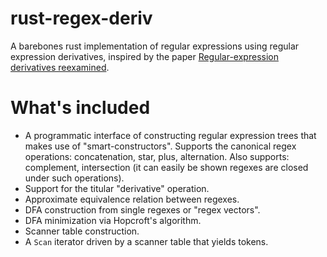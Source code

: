 # rust-regex-deriv

A barebones rust implementation of regular expressions using regular expression derivatives, inspired by the paper [Regular-expression derivatives reexamined](https://www.ccs.neu.edu/home/turon/re-deriv.pdf).

# What's included

- A programmatic interface of constructing regular expression trees that makes use of "smart-constructors". Supports the canonical regex operations: concatenation, star, plus, alternation. Also supports: complement, intersection (it can easily be shown regexes are closed under such operations).
- Support for the titular "derivative" operation.
- Approximate equivalence relation between regexes.
- DFA construction from single regexes or "regex vectors".
- DFA minimization via Hopcroft's algorithm.
- Scanner table construction.
- A `Scan` iterator driven by a scanner table that yields tokens.
